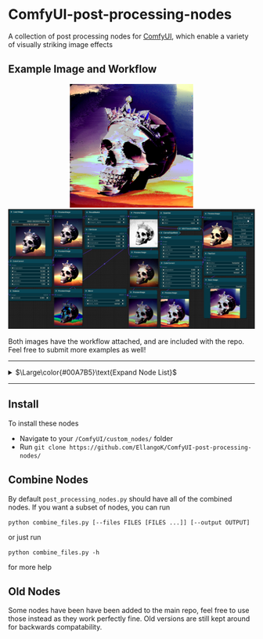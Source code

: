#  ComfyUI-post-processing-nodes

A collection of post processing nodes for [ComfyUI](https://github.com/comfyanonymous/ComfyUI), which enable a variety of visually striking image effects 

## Example Image and Workflow

<p align="center">
  <img src="examples/workflow_output.png" width="50%" />
  <img src="examples/example_workflow.png"/>
</p>

Both images have the workflow attached, and are included with the repo. Feel free to submit more examples as well!

---

<details>
	<summary>$\Large\color{#00A7B5}\text{Expand Node List}$</summary>

<br/>

 - ArithmeticBlend: Blends two images using arithmetic operations like addition, subtraction, and difference.
 - Blend: Blends two images together with a variety of different modes
 - Blur: Applies a Gaussian blur to the input image, softening the details
 - CannyEdgeMask: Creates a mask using canny edge detection
 - Chromatic Aberration: Shifts the color channels in an image, creating a glitch aesthetic
 - $\color{#00A7B5}\textbf{ColorCorrect:}$ Adjusts the color balance, temperature, hue, brightness, contrast, saturation, and gamma of an image
 - $\color{#00A7B5}\textbf{ColorTint:}$ Applies a customizable tint to the input image, with various color modes such as sepia, RGB, CMY and several composite colors
 - Dissolve: Creates a grainy blend of two images using random pixels based on a dissolve factor.
 - DodgeAndBurn: Adjusts image brightness using dodge and burn effects based on a mask and intensity.
 - FilmGrain: Adds a film grain effect to the image, along with options to control the temperature, and vignetting.
 - Glow: Applies a blur with a specified radius and then blends it with the original image. Creates a nice glowing effect.
 - HSVThresholdMask: Creates a mask by thresholding HSV (hue, saturation, and value) channels
 - $\color{#00A7B5}\textbf{KuwaharaBlur:}$ Applies an edge preserving blur, creating a more realistic blur than Gaussian.
 - Parabolize: Applies a color transformation effect using a parabolic formula
 - PencilSketch: Converts an image into a hand-drawn pencil sketch style.
 - $\color{#00A7B5}\textbf{PixelSort:}$ Rearranges the pixels in the input image based on their values, and input mask. Creates a cool glitch like effect.
 - Pixelize: Applies a pixelization effect, simulating the reducing of resolution
 - $\color{#00A7B5}\textbf{Quantize:}$ Set and dither the amount of colors in an image from 0-256, reducing color information
 - Sharpen: Enhances the details in an image by applying a sharpening filter
 - $\color{#00A7B5}\textbf{Solarize:}$ Inverts image colors based on a threshold for a striking, high-contrast effect
 - Vignette: Applies a vignette effect, putting the corners of the image in shadow

$\color{#00A7B5}\textbf{Bolded Color Nodes}$ are my personal favorites, and highly recommended to expirement with

</details>

---

## Install

To install these nodes 

  - Navigate to your `/ComfyUI/custom_nodes/` folder
  - Run `git clone https://github.com/EllangoK/ComfyUI-post-processing-nodes/`

## Combine Nodes

By default `post_processing_nodes.py` should have all of the combined nodes. If you want a subset of nodes, you can run

    python combine_files.py [--files FILES [FILES ...]] [--output OUTPUT]

or just run

    python combine_files.py -h

for more help

## Old Nodes

Some nodes have been have been added to the main repo, feel free to use those instead as they work perfectly fine. Old versions are still kept around for backwards compatability.
